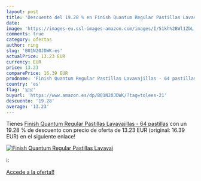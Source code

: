 ```yaml
---
layout: post
title: 'Descuento del 19.28 % en Finish Quantum Regular Pastillas Lavavaj'
date: 
image: 'https://images-eu.ssl-images-amazon.com/images/I/51kh%2BWl1ZbL._SL200_.jpg'
comments: true
category: ofertas
author: ring
slug: 'B01N20JDWK-es'
actualPrice: 13.23 EUR
currency: EUR
price: 13.23
comparePrice: 16.39 EUR
prodname: 'Finish Quantum Regular Pastillas Lavavajillas - 64 pastillas'
country: 'es'
flag: '🇪🇸'
buyurl: 'https://www.amazon.es/dp/B01N20JDWK/?tag=tolees-21'
descuento: '19.28'
average: '13.23'
---
```


Tienes [Finish Quantum Regular Pastillas Lavavajillas - 64 pastillas](https://www.amazon.es/dp/B01N20JDWK/?tag=tolees-21) con un 19.28 % de descuento con precio de oferta de 13.23 EUR (original: 16.39 EUR) en el siguiente enlace!

[![Finish Quantum Regular Pastillas Lavavaj](https://images-eu.ssl-images-amazon.com/images/I/51kh%2BWl1ZbL._SL200_.jpg)](https://www.amazon.es/dp/B01N20JDWK/?tag=tolees-21)

ℹ️:


[Accede a la oferta!!](https://www.amazon.es/dp/B01N20JDWK/?tag=tolees-21)
